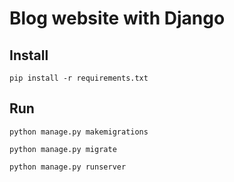 # Blog website with Django

## Install

`pip install -r requirements.txt`

## Run

`python manage.py makemigrations`

`python manage.py migrate`

`python manage.py runserver`
